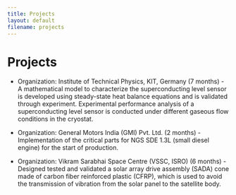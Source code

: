 ```yaml
---
title: Projects
layout: default
filename: projects
--- 
```


# Projects

* Organization: Institute of Technical Physics, KIT, Germany (7 months) -
  A mathematical model to characterize the superconducting level sensor is developed using steady-state heat balance equations and is validated through experiment. Experimental performance analysis of a superconducting level sensor is conducted under different gaseous flow conditions in the cryostat.

* Organization: General Motors India (GMI) Pvt. Ltd. (2 months) -
  Implementation of the critical parts for NGS SDE 1.3L (small diesel engine) for the start of production.

* Organization: Vikram Sarabhai Space Centre (VSSC, ISRO) (6 months) -
  Designed tested and validated a solar array drive assembly (SADA) cone made of carbon fiber reinforced plastic (CFRP), which is used to avoid the transmission of vibration from the solar panel to the satellite body.
